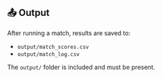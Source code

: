 ## 📤 Output

After running a match, results are saved to:

- `output/match_scores.csv`
- `output/match_log.csv`

The `output/` folder is included and must be present.
